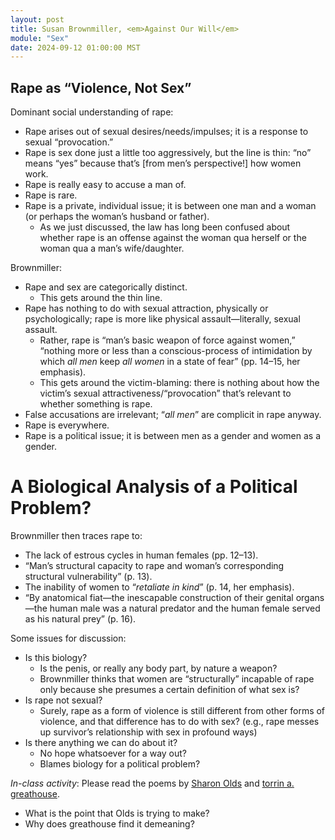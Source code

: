 ```yaml
---
layout: post
title: Susan Brownmiller, <em>Against Our Will</em>
module: "Sex"
date: 2024-09-12 01:00:00 MST
---
```


## Rape as “Violence, Not Sex”

Dominant social understanding of rape:

- Rape arises out of sexual desires/needs/impulses; it is a response to sexual “provocation.”
- Rape is sex done just a little too aggressively, but the line is thin: “no” means “yes” because that’s [from men’s perspective!] how women work.
- Rape is really easy to accuse a man of.
- Rape is rare.
- Rape is a private, individual issue; it is between one man and a woman (or perhaps the woman’s husband or father).
  - As we just discussed, the law has long been confused about whether rape is an offense against the woman qua herself or the woman qua a man’s wife/daughter.

Brownmiller:

- Rape and sex are categorically distinct.
  - This gets around the thin line.
- Rape has nothing to do with sexual attraction, physically or psychologically; rape is more like physical assault—literally, sexual assault.
  - Rather, rape is “man’s basic weapon of force against women,” “nothing more or less than a conscious-process of intimidation by which *all men* keep *all women* in a state of fear” (pp. 14–15, her emphasis).
  - This gets around the victim-blaming: there is nothing about how the victim’s sexual attractiveness/“provocation” that’s relevant to whether something is rape.
- False accusations are irrelevant; “*all men*” are complicit in rape anyway.
- Rape is everywhere.
- Rape is a political issue; it is between men as a gender and women as a gender.

# A Biological Analysis of a Political Problem?

Brownmiller then traces rape to:

- The lack of estrous cycles in human females (pp. 12–13).
- “Man’s structural capacity to rape and woman’s corresponding structural vulnerability” (p. 13).
- The inability of women to “*retaliate in kind*” (p. 14, her emphasis).
- “By anatomical fiat—the inescapable construction of their genital organs—the human male was a natural predator and the human female served as his natural prey” (p. 16).

Some issues for discussion:

- Is this biology?
  - Is the penis, or really any body part, by nature a weapon?
  - Brownmiller thinks that women are “structurally” incapable of rape only because she presumes a certain definition of what sex is?
- Is rape not sexual?
  - Surely, rape as a form of violence is still different from other forms of violence, and that difference has to do with sex? (e.g., rape messes up survivor’s relationship with sex in profound ways)
- Is there anything we can do about it?
  - No hope whatsoever for a way out?
  - Blames biology for a political problem?

*In-class activity*: Please read the poems by [Sharon Olds](https://voetica.com/poem/4925) and [torrin a. greathouse](https://archive.org/details/torrina.greathouseinanoperatingroomoutsideoftheciswomansimagination).

- What is the point that Olds is trying to make?
- Why does greathouse find it demeaning?